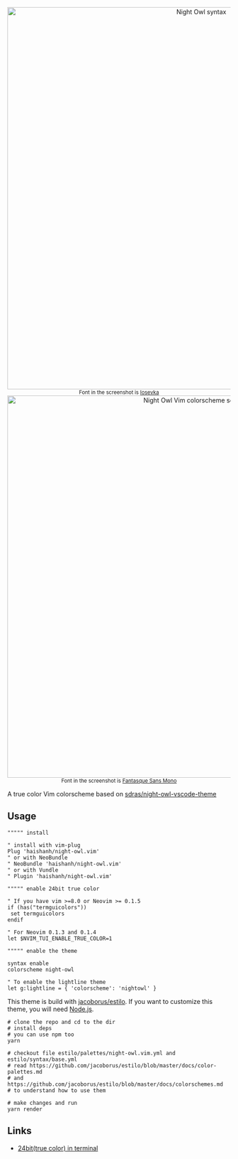<p align="center">
  <img width="860" alt="Night Owl syntax" src="https://user-images.githubusercontent.com/1166872/64192497-645d2200-cead-11e9-9c79-0b5fdc0955c9.png">
  <small>Font in the screenshot is <a href="https://github.com/be5invis/Iosevka">Iosevka</a></small>

  <img width="860" alt="Night Owl Vim colorscheme screenshot" src="https://user-images.githubusercontent.com/1166872/58341756-8f34e480-7e81-11e9-90d1-19775d6020bd.png">
  <small>Font in the screenshot is <a href="https://github.com/belluzj/fantasque-sans">Fantasque Sans Mono</a></small>
</p>

A true color Vim colorscheme based on [sdras/night-owl-vscode-theme](https://github.com/sdras/night-owl-vscode-theme)

## Usage

```vim
""""" install

" install with vim-plug
Plug 'haishanh/night-owl.vim'
" or with NeoBundle
" NeoBundle 'haishanh/night-owl.vim'
" or with Vundle
" Plugin 'haishanh/night-owl.vim'

""""" enable 24bit true color

" If you have vim >=8.0 or Neovim >= 0.1.5
if (has("termguicolors"))
 set termguicolors
endif

" For Neovim 0.1.3 and 0.1.4
let $NVIM_TUI_ENABLE_TRUE_COLOR=1

""""" enable the theme

syntax enable
colorscheme night-owl

" To enable the lightline theme
let g:lightline = { 'colorscheme': 'nightowl' }
```


This theme is build with [jacoborus/estilo](https://github.com/jacoborus/estilo). If you want to customize this theme, you will need [Node.js](https://nodejs.org).

```
# clone the repo and cd to the dir
# install deps
# you can use npm too
yarn

# checkout file estilo/palettes/night-owl.vim.yml and estilo/syntax/base.yml
# read https://github.com/jacoborus/estilo/blob/master/docs/color-palettes.md
# and https://github.com/jacoborus/estilo/blob/master/docs/colorschemes.md
# to understand how to use them

# make changes and run
yarn render
```

## Links

- [24bit(true color) in terminal](https://gist.github.com/XVilka/8346728)
